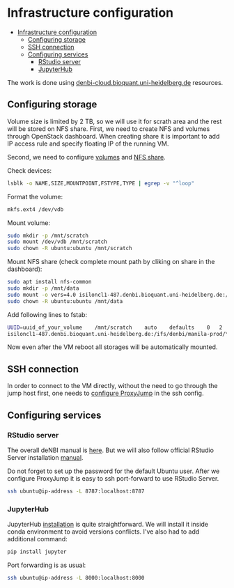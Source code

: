 # Infrastructure configuration

- [Infrastructure configuration](#infrastructure-configuration)
  - [Configuring storage](#configuring-storage)
  - [SSH connection](#ssh-connection)
  - [Configuring services](#configuring-services)
    - [RStudio server](#rstudio-server)
    - [JupyterHub](#jupyterhub)


The work is done using [denbi-cloud.bioquant.uni-heidelberg.de](https://denbi-cloud.bioquant.uni-heidelberg.de) resources.

## Configuring storage

Volume size is limited by 2 TB, so we will use it for scrath area and the rest will be stored on NFS share. First, we need to create NFS and volumes through OpenStack dashboard. When creating share it is important to add IP access rule and specify floating IP of the running VM.

Second, we need to configure [volumes](https://cloud.denbi.de/wiki/simple_vm/volumes/) and [NFS share](https://cloud.denbi.de/wiki/Compute_Center/Heidelberg/).

Check devices:

```bash
lsblk -o NAME,SIZE,MOUNTPOINT,FSTYPE,TYPE | egrep -v "^loop"
```

Format the volume:

```bash
mkfs.ext4 /dev/vdb
```

Mount volume:

```bash
sudo mkdir -p /mnt/scratch
sudo mount /dev/vdb /mnt/scratch
sudo chown -R ubuntu:ubuntu /mnt/scratch
```

Mount NFS share (check complete mount path by cliking on share in the dashboard):

```bash
sudo apt install nfs-common
sudo mkdir -p /mnt/data
sudo mount -o vers=4.0 isiloncl1-487.denbi.bioquant.uni-heidelberg.de:/ifs/denbi/manila-prod/YOUR-SHARE /mnt/data
sudo chown -R ubuntu:ubuntu /mnt/data
```

Add following lines to fstab:

```bash
UUID=uuid_of_your_volume    /mnt/scratch    auto    defaults    0   2
isiloncl1-487.denbi.bioquant.uni-heidelberg.de:/ifs/denbi/manila-prod/YOUR-SHARE    /mnt/data   nfs vers=4.0    0   0
```

Now even after the VM reboot all storages will be automatically mounted.

## SSH connection

In order to connect to the VM directly, without the need to go through the jump host first, one needs to [configure ProxyJump](https://cloud.denbi.de/wiki/Compute_Center/Heidelberg/#connecting-to-your-vms-directly) in the ssh config.

## Configuring services

### RStudio server

The overall deNBI manual is [here](https://cloud.denbi.de/wiki/Tutorials/RStudio_Server/). But we will also follow official RStudio Server installation [manual](https://posit.co/download/rstudio-server/).

Do not forget to set up the password for the default Ubuntu user. After we configure ProxyJump it is easy to ssh port-forward to use RStudio Server.

```bash
ssh ubuntu@ip-address -L 8787:localhost:8787
```

### JupyterHub

JupyterHub [installation](https://jupyterhub.readthedocs.io/en/stable/quickstart.html) is quite straightforward. We will install it inside conda environment to avoid versions conflicts. I've also had to add additional command:

```bash
pip install jupyter
```

Port forwarding is as usual:

```bash
ssh ubuntu@ip-address -L 8000:localhost:8000
```
